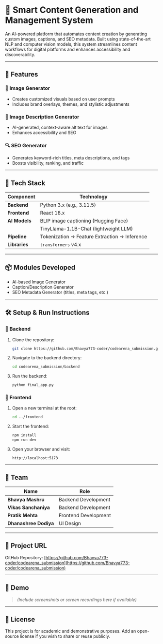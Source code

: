 # 🧠 Smart Content Generation and Management System

An AI-powered platform that automates content creation by generating custom images, captions, and SEO metadata. Built using state-of-the-art NLP and computer vision models, this system streamlines content workflows for digital platforms and enhances accessibility and discoverability.

---

## 🚀 Features

### 📸 Image Generator
- Creates customized visuals based on user prompts
- Includes brand overlays, themes, and stylistic adjustments

### 📝 Image Description Generator
- AI-generated, context-aware alt text for images
- Enhances accessibility and SEO

### 🔍 SEO Generator
- Generates keyword-rich titles, meta descriptions, and tags
- Boosts visibility, ranking, and traffic

---

## 🧰 Tech Stack

| Component       | Technology                                     |
|----------------|-------------------------------------------------|
| **Backend**     | Python 3.x (e.g., 3.11.5)                      |
| **Frontend**    | React 18.x                                     |
| **AI Models**   | BLIP image captioning (Hugging Face)           |
|                 | TinyLlama-1.1B-Chat (lightweight LLM)          |
| **Pipeline**    | Tokenization → Feature Extraction → Inference |
| **Libraries**   | `transformers` v4.x                            |

---

## 📦 Modules Developed

- AI-based Image Generator
- Caption/Description Generator
- SEO Metadata Generator (titles, meta tags, etc.)

---

## 🛠️ Setup & Run Instructions

### 🔹 Backend
1. Clone the repository:
   ```bash
   git clone https://github.com/Bhavya773-coder/codearena_submission.git
   ```
2. Navigate to the backend directory:
   ```bash
   cd codearena_submission/backend
   ```
3. Run the backend:
   ```bash
   python final_app.py
   ```

### 🔹 Frontend
1. Open a new terminal at the root:
   ```bash
   cd ../frontend
   ```
2. Start the frontend:
   ```bash
   npm install
   npm run dev
   ```
3. Open your browser and visit:
   ```
   http://localhost:5173
   ```

---

## 👥 Team

| Name               | Role                 |
|--------------------|----------------------|
| **Bhavya Mashru**   | Backend Development  |
| **Vikas Sanchaniya**| Backend Development  |
| **Pratik Mehta**    | Frontend Development |
| **Dhanashree Dodiya** | UI Design          |

---

## 🔗 Project URL

GitHub Repository: [https://github.com/Bhavya773-coder/codearena_submission](https://github.com/Bhavya773-coder/codearena_submission)

---

## 📸 Demo

> *(Include screenshots or screen recordings here if available)*

---

## 📃 License

This project is for academic and demonstrative purposes. Add an open-source license if you wish to share or reuse publicly.

